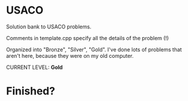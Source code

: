 # USACO
Solution bank to USACO problems.

Comments in template.cpp specify all the details of the problem (!)

Organized into "Bronze", "Silver", "Gold". I've done lots of problems that aren't here, because they were on my old computer.

CURRENT LEVEL: **Gold**

# Finished?
